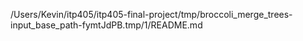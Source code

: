 /Users/Kevin/itp405/itp405-final-project/tmp/broccoli_merge_trees-input_base_path-fymtJdPB.tmp/1/README.md